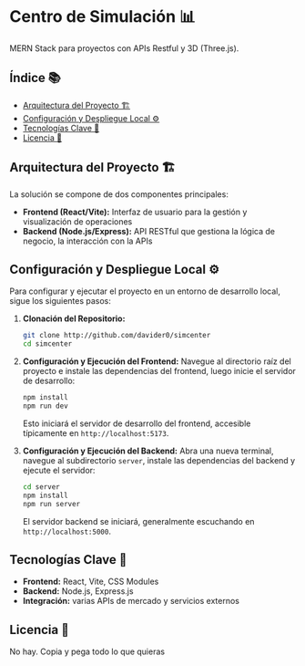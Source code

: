 # Centro de Simulación 📊

MERN Stack para proyectos con APIs Restful y 3D (Three.js).

## Índice 📚

- [Arquitectura del Proyecto 🏗️](#arquitectura-del-proyecto-️)
- [Configuración y Despliegue Local ⚙️](#configuración-y-despliegue-local-️)
- [Tecnologías Clave 🔑](#tecnologías-clave-️)
- [Licencia 📄](#licencia-️)

## Arquitectura del Proyecto 🏗️

La solución se compone de dos componentes principales:

- **Frontend (React/Vite):** Interfaz de usuario para la gestión y visualización de operaciones
- **Backend (Node.js/Express):** API RESTful que gestiona la lógica de negocio, la interacción con la APIs

## Configuración y Despliegue Local ⚙️

Para configurar y ejecutar el proyecto en un entorno de desarrollo local, sigue los siguientes pasos:

1.  **Clonación del Repositorio:**

    ```bash
    git clone http://github.com/davider0/simcenter
    cd simcenter
    ```

2.  **Configuración y Ejecución del Frontend:**
    Navegue al directorio raíz del proyecto e instale las dependencias del frontend, luego inicie el servidor de desarrollo:

    ```bash
    npm install
    npm run dev
    ```

    Esto iniciará el servidor de desarrollo del frontend, accesible típicamente en `http://localhost:5173`.

3.  **Configuración y Ejecución del Backend:**
    Abra una nueva terminal, navegue al subdirectorio `server`, instale las dependencias del backend y ejecute el servidor:
    ```bash
    cd server
    npm install
    npm run server
    ```
    El servidor backend se iniciará, generalmente escuchando en `http://localhost:5000`.

## Tecnologías Clave 🔑

- **Frontend:** React, Vite, CSS Modules
- **Backend:** Node.js, Express.js
- **Integración:** varias APIs de mercado y servicios externos

## Licencia 📄

No hay. Copia y pega todo lo que quieras
